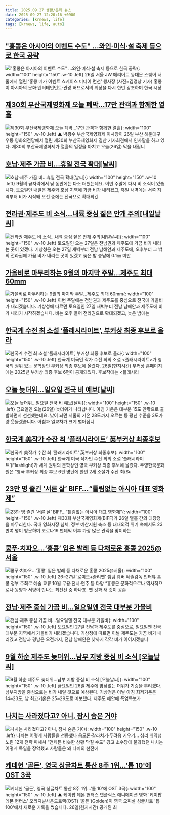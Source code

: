 ```yaml
---
title: 2025.09.27 생활/문화 뉴스
date: 2025-09-27 12:20:16 +0900
categories: [krnews, life]
tags: [krnews, life, auto]
---
```

## ["홍콩은 아시아의 이벤트 수도" …와인·미식·설 축제 등으로 한국 공략](https://n.news.naver.com/mnews/article/018/0006126677)

!["홍콩은 아시아의 이벤트 수도" …와인·미식·설 축제 등으로 한국 공략](https://mimgnews.pstatic.net/image/origin/018/2025/09/26/6126677.jpg?type=nf220_150){: width="100" height="150" .w-10 .left}
26일 서울 JW 메리어트 동대문 스퀘어 서울에서 열린 ‘홍콩 메가 이벤트 쇼케이스 미디어 런천’ 행사장 (사진=김명상 기자) 홍콩이 아시아의 문화·엔터테인먼트·관광 허브로서의 위상을 다시 한번 강조하며 한국 시장

## [제30회 부산국제영화제 오늘 폐막…17만 관객과 함께한 열흘](https://n.news.naver.com/mnews/article/055/0001295886)

![제30회 부산국제영화제 오늘 폐막…17만 관객과 함께한 열흘](https://mimgnews.pstatic.net/image/origin/055/2025/09/26/1295886.jpg?type=nf220_150){: width="100" height="150" .w-10 .left}
▲ 박광수 부산국제영화제 이사장이 26일 부산 해운대구 우동 영화의전당에서 열린 제30회 부산국제영화제 결산 기자회견에서 인사말을 하고 있다. 제30회 부산국제영화제가 열흘의 일정을 마치고 오늘(26일) 막을 내립니

## [호남·제주 가끔 비…휴일 전국 확대[날씨]](https://n.news.naver.com/mnews/article/055/0001295921)

![호남·제주 가끔 비…휴일 전국 확대[날씨]](https://mimgnews.pstatic.net/image/origin/055/2025/09/26/1295921.jpg?type=nf220_150){: width="100" height="150" .w-10 .left}
9월의 끝자락에서 낮 동안에는 다소 더웠는데요. 이번 주말에 다시 비 소식이 있습니다. 토요일인 내일은 제주와 호남 지역에 가끔 비가 내리겠고, 휴일 새벽에는 서쪽 지역부터 비가 시작돼 오전 중에는 전국으로 확대되겠

## [전라권·제주도 비 소식…내륙 중심 짙은 안개 주의[내일날씨]](https://n.news.naver.com/mnews/article/003/0013508495)

![전라권·제주도 비 소식…내륙 중심 짙은 안개 주의[내일날씨]](https://mimgnews.pstatic.net/image/origin/003/2025/09/26/13508495.jpg?type=nf220_150){: width="100" height="150" .w-10 .left}
토요일인 오는 27일은 전남권과 제주도에 가끔 비가 내리는 곳이 있겠다. 기상청은 오는 27일 새벽부터 전남 남해안과 제주도에, 오후부터 그 밖의 전라권에 가끔 비가 내리는 곳이 있겠고 늦은 밤 충남에 0.1㎜ 미만

## [가을비로 마무리하는 9월의 마지막 주말...제주도 최대 60mm](https://n.news.naver.com/mnews/article/660/0000093699)

![가을비로 마무리하는 9월의 마지막 주말...제주도 최대 60mm](https://mimgnews.pstatic.net/image/origin/660/2025/09/26/93699.jpg?type=nf220_150){: width="100" height="150" .w-10 .left}
이번 주말에는 전남권과 제주도를 중심으로 전국에 가을비가 내리겠습니다. 기상청에 따르면 토요일인 27일 새벽부터 전남 남해안과 제주도에 비가 내리기 시작하겠습니다. 비는 오후 들어 전라권으로 확대되겠고, 늦은 밤에는

## [한국계 수전 최 소설 ‘플래시라이트’, 부커상 최종 후보로 올라](https://n.news.naver.com/mnews/article/032/0003399089)

![한국계 수전 최 소설 ‘플래시라이트’, 부커상 최종 후보로 올라](https://mimgnews.pstatic.net/image/origin/032/2025/09/26/3399089.jpg?type=nf220_150){: width="100" height="150" .w-10 .left}
한국계 미국인 작가 수전 최의 소설 <플래시라이트>가 영국의 권위 있는 문학상인 부커상 최종 후보에 올랐다. 26일(현지시간) 부커상 홈페이지에는 2025년 부커상 최종 후보 6편이 공개돼있다. 후보작에는 <플래시라

## [오늘 늦더위…일요일 전국 비 예보[날씨]](https://n.news.naver.com/mnews/article/055/0001295841)

![오늘 늦더위…일요일 전국 비 예보[날씨]](https://mimgnews.pstatic.net/image/origin/055/2025/09/26/1295841.jpg?type=nf220_150){: width="100" height="150" .w-10 .left}
금요일인 오늘(26일) 늦더위가 나타납니다. 아침 기온은 대부분 15도 안팎으로 출발하면서 선선했는데요. 낮이 되면 서울의 기온 28도까지 오르는 등 평년 수준을 3도가량 웃돌겠습니다. 아침과 일교차가 크게 벌어집니

## [한국계 美작가 수잔 최 ‘플래시라이트’ 英부커상 최종후보](https://n.news.naver.com/mnews/article/018/0006126000)

![한국계 美작가 수잔 최 ‘플래시라이트’ 英부커상 최종후보](https://mimgnews.pstatic.net/image/origin/018/2025/09/26/6126000.jpg?type=nf220_150){: width="100" height="150" .w-10 .left}
한국계 미국 작가인 수잔 최의 소설 ‘플래시라이트’(Flashlight)가 세계 권위의 문학상인 영국 부커상 최종 후보에 올랐다. 주영한국문화원은 “영국 부커상 최종 후보 6편 명단에 한인 2세 소설가 수잔 최(Su

## [23만 명 즐긴 ‘서른 살’ BIFF…“틀림없는 아시아 대표 영화제”](https://n.news.naver.com/mnews/article/015/0005190667)

![23만 명 즐긴 ‘서른 살’ BIFF…“틀림없는 아시아 대표 영화제”](https://mimgnews.pstatic.net/image/origin/015/2025/09/26/5190667.jpg?type=nf220_150){: width="100" height="150" .w-10 .left}
제30회 부산국제영화제(BIFF)가 26일 열흘 간의 대장정을 마무리한다. 국내 영화시장 침체, 정부 예산지원 축소 등 대내외적 위기 속에서도 23만여 명이 방문하며 코로나19 팬데믹 이후 가장 많은 관객을 맞이하는

## [쿵푸·치파오...‘홍콩’ 입은 발레 등 다채로운 홍콩 2025@서울](https://n.news.naver.com/mnews/article/009/0005565235)

![쿵푸·치파오...‘홍콩’ 입은 발레 등 다채로운 홍콩 2025@서울](https://mimgnews.pstatic.net/image/origin/009/2025/09/26/5565235.jpg?type=nf220_150){: width="100" height="150" .w-10 .left}
26~27일 ‘로미오+줄리엣’ 셈팀 웨버 예술감독 인터뷰 홍콩 정부 주최로 예술 교류 10월 무용·전시·연주 등 다양 “홍콩은 문화적으로나 역사적으로나 동양과 서양이 만나는 최전선 중 하나죠. 옛 것과 새 것이 공존

## [전남·제주 중심 가끔 비…일요일엔 전국 대부분 가을비](https://n.news.naver.com/mnews/article/055/0001296017)

![전남·제주 중심 가끔 비…일요일엔 전국 대부분 가을비](https://mimgnews.pstatic.net/image/origin/055/2025/09/27/1296017.jpg?type=nf220_150){: width="100" height="150" .w-10 .left}
토요일인 27일 전남과 제주도를 중심으로, 일요일엔 전국 대부분 지역에서 가을비가 내리겠습니다. 기상청에 따르면 이날 제주도는 가끔 비가 내리겠고 전남과 경남은 오전까지, 전남 남해안은 낮까지 각각 비가 이어지겠습니

## [9월 하순 제주도 늦더위…남부 지방 중심 비 소식 [오늘날씨]](https://n.news.naver.com/mnews/article/421/0008509975)

![9월 하순 제주도 늦더위…남부 지방 중심 비 소식 [오늘날씨]](https://mimgnews.pstatic.net/image/origin/421/2025/09/26/8509975.jpg?type=nf220_150){: width="100" height="150" .w-10 .left}
금요일인 26일 제주에 밤낮없는 더위가 기승을 부리겠다. 남부지방을 중심으로는 비가 내릴 것으로 예상된다. 기상청은 이날 아침 최저기온은 14~23도, 낮 최고기온은 25~29도로 예보했다. 제주도 해안에 폭염특보가

## [나치는 사라졌다고? 아니, 잠시 숨은 거야](https://n.news.naver.com/mnews/article/081/0003578104)

![나치는 사라졌다고? 아니, 잠시 숨은 거야](https://mimgnews.pstatic.net/image/origin/081/2025/09/26/3578104.jpg?type=nf220_150){: width="100" height="150" .w-10 .left}
나치는 어떻게 사람들을 선동했나 음모론·갈라치기·두려움 키우기… 심리 취약성 노린 12개 전략 파헤쳐 “언제든 비슷한 상황 닥칠 수도” 경고 소수당에 불과했던 나치는 어떻게 독일을 장악했고 사람들은 왜 나치의 선전에

## [케데헌 '골든', 영국 싱글차트 통산 8주 1위…'톱 10'에 OST 3곡](https://n.news.naver.com/mnews/article/055/0001296019)

![케데헌 '골든', 영국 싱글차트 통산 8주 1위…'톱 10'에 OST 3곡](https://mimgnews.pstatic.net/image/origin/055/2025/09/27/1296019.jpg?type=nf220_150){: width="100" height="150" .w-10 .left}
▲ 케이팝 데몬 헌터스 넷플릭스 애니메이션 영화 '케이팝 데몬 헌터스' 오리지널사운드트랙(OST) '골든'(Golden)이 영국 오피셜 싱글차트 '톱 100'에서 새로운 기록을 썼습니다. 26일(현지시간) 공개된 최

